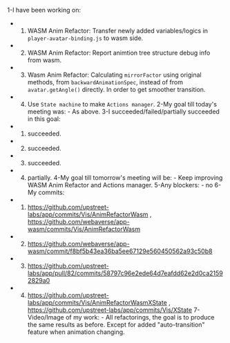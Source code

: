 1-I have been working on:
  - 1) WASM Anim Refactor: Transfer newly added variables/logics in `player-avatar-binding.js` to wasm side.
  - 2) WASM Anim Refactor: Report animtion tree structure debug info from wasm.
  - 3) Wasm Anim Refactor: Calculating `mirrorFactor` using original methods, from `backwardAnimationSpec`, instead of from `avatar.getAngle()` directly. In order to get smoother transition.
  - 4) Use `State machine` to make `Actions manager`. 
2-My goal till today's meeting was: - As above.
3-I succeeded/failed/partially succeeded in this goal:
  - 1) succeeded. 
  - 2) succeeded.
  - 3) succeeded.
  - 4) partially.
4-My goal till tomorrow's meeting will be: - Keep improving WASM Anim Refactor and Actions manager.
5-Any blockers: - no
6-My commits:
  - 1) https://github.com/upstreet-labs/app/commits/Vis/AnimRefactorWasm , https://github.com/webaverse/app-wasm/commits/Vis/AnimRefactorWasm
  - 2) https://github.com/webaverse/app-wasm/commit/f8bf5b43ea36ba5ee67129e560450562a93c50b8
  - 3) https://github.com/upstreet-labs/app/pull/82/commits/58797c96e2ede64d7eafdd62e2d0ca21592829a0
  - 4) https://github.com/upstreet-labs/app/commits/Vis/AnimRefactorWasmXState , https://github.com/upstreet-labs/app/commits/Vis/XState
7-Video/Image of my work: - All refactorings, the goal is to produce the same results as before. Except for added "auto-transition" feature when animation changing.